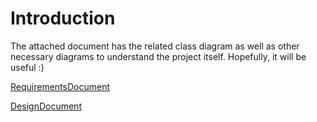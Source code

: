 # Introduction #

The attached document has the related class diagram as well as other necessary diagrams to understand the project itself. Hopefully, it will be useful :)

[RequirementsDocument](https://docs.google.com/document/edit?id=1-DM9g4_4NZQQ_ybv0QzuFKotpLXD-qSmPOjQEm8XFRU&hl=en&authkey=CKv_o5AK&pli=1#)

[DesignDocument](https://docs.google.com/document/d/133yqxU5rn3OqRuFwIDcRAyFk-qw2KPN_0JVdxjpZ1l4/edit?authkey=CNnCmtYG#)